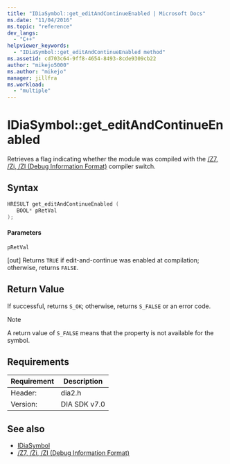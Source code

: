 ```yaml
---
title: "IDiaSymbol::get_editAndContinueEnabled | Microsoft Docs"
ms.date: "11/04/2016"
ms.topic: "reference"
dev_langs:
  - "C++"
helpviewer_keywords:
  - "IDiaSymbol::get_editAndContinueEnabled method"
ms.assetid: cd703c64-9ff8-4654-8493-8cde9309cb22
author: "mikejo5000"
ms.author: "mikejo"
manager: jillfra
ms.workload:
  - "multiple"
---
```

# IDiaSymbol::get_editAndContinueEnabled
Retrieves a flag indicating whether the module was compiled with the [/Z7, /Zi, /ZI (Debug Information Format)](/cpp/build/reference/z7-zi-zi-debug-information-format) compiler switch.

## Syntax

```C++
HRESULT get_editAndContinueEnabled ( 
   BOOL* pRetVal
);
```

#### Parameters
 `pRetVal`

[out] Returns `TRUE` if edit-and-continue was enabled at compilation; otherwise, returns `FALSE`.

## Return Value
 If successful, returns `S_OK`; otherwise, returns `S_FALSE` or an error code.

> [!NOTE]
> A return value of `S_FALSE` means that the property is not available for the symbol.

## Requirements

|Requirement|Description|
|-----------------|-----------------|
|Header:|dia2.h|
|Version:|DIA SDK v7.0|

## See also
- [IDiaSymbol](../../debugger/debug-interface-access/idiasymbol.md)
- [/Z7, /Zi, /ZI (Debug Information Format)](/cpp/build/reference/z7-zi-zi-debug-information-format)